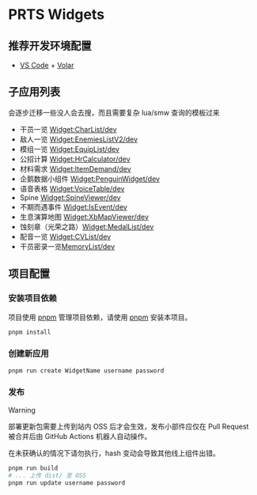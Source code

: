 # PRTS Widgets

## 推荐开发环境配置

- [VS Code](https://code.visualstudio.com/) + [Volar](https://marketplace.visualstudio.com/items?itemName=Vue.volar)

## 子应用列表

会逐步迁移一些没人会去搜，而且需要复杂 lua/smw 查询的模板过来

- 干员一览 [Widget:CharList/dev](https://prts.wiki/w/Widget:CharList/dev)
- 敌人一览 [Widget:EnemiesListV2/dev](https://prts.wiki/w/Widget:EnemiesListV2/dev)
- 模组一览 [Widget:EquipList/dev](https://prts.wiki/w/Widget:EquipList/dev)
- 公招计算 [Widget:HrCalculator/dev](https://prts.wiki/w/Widget:HrCalculator/dev)
- 材料需求 [Widget:ItemDemand/dev](https://prts.wiki/w/Widget:ItemDemand/dev)
- 企鹅数据小组件 [Widget:PenguinWidget/dev](https://prts.wiki/w/Widget:PenguinWidget/dev)
- 语音表格 [Widget:VoiceTable/dev](https://prts.wiki/w/Widget:VoiceTable/dev)
- Spine [Widget:SpineViewer/dev](https://prts.wiki/w/Widget:SpineViewer/dev)
- 不期而遇事件 [Widget:IsEvent/dev](https://prts.wiki/w/Widget:ISEvent/dev)
- 生息演算地图 [Widget:XbMapViewer/dev](https://prts.wiki/w/Widget:XbMapViewer/dev)
- 蚀刻章（光荣之路）[Widget:MedalList/dev](https://prts.wiki/w/Widget:MedalList/dev)
- 配音一览 [Widget:CVList/dev](https://prts.wiki/w/Widget:CVList/dev)
- 干员密录一览[MemoryList/dev](https://prts.wiki/w/Widget:MemoryList/dev)

## 项目配置

### 安装项目依赖

项目使用 [pnpm](https://pnpm.io/) 管理项目依赖，请使用 [pnpm](https://pnpm.io/) 安装本项目。

```bash
pnpm install
```

### 创建新应用

```bash
pnpm run create WidgetName username password
```

### 发布

> [!WARNING]
> 部署更新包需要上传到站内 OSS 后才会生效，发布小部件应仅在 Pull Request 被合并后由 GitHub Actions 机器人自动操作。
>
> 在未获确认的情况下请勿执行，hash 变动会导致其他线上组件出错。

```bash
pnpm run build
# ... 上传 dist/ 至 OSS
pnpm run update username password
```
